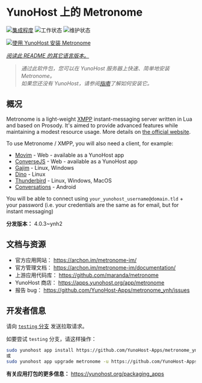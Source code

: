 <!--
注意：此 README 由 <https://github.com/YunoHost/apps/tree/master/tools/readme_generator> 自动生成
请勿手动编辑。
-->

# YunoHost 上的 Metronome

[![集成程度](https://dash.yunohost.org/integration/metronome.svg)](https://ci-apps.yunohost.org/ci/apps/metronome/) ![工作状态](https://ci-apps.yunohost.org/ci/badges/metronome.status.svg) ![维护状态](https://ci-apps.yunohost.org/ci/badges/metronome.maintain.svg)

[![使用 YunoHost 安装 Metronome](https://install-app.yunohost.org/install-with-yunohost.svg)](https://install-app.yunohost.org/?app=metronome)

*[阅读此 README 的其它语言版本。](./ALL_README.md)*

> *通过此软件包，您可以在 YunoHost 服务器上快速、简单地安装 Metronome。*  
> *如果您还没有 YunoHost，请参阅[指南](https://yunohost.org/install)了解如何安装它。*

## 概况

Metronome is a light-weight [XMPP](https://en.wikipedia.org/wiki/XMPP) instant-messaging server written in Lua and based on Prosody. It's aimed to provide advanced features while maintaining a modest resource usage. More details on [the official website](https://archon.im/metronome-im/).

To use Metronome / XMPP, you will also need a client, for example:

- [Movim](https://movim.eu) - Web - available as a YunoHost app
- [ConverseJS](https://conversejs.org) - Web - available as a YunoHost app
- [Gajim](https://gajim.org/) - Linux, Windows
- [Dino](https://dino.im) - Linux
- [Thunderbird](https://www.thunderbird.net/fr/) - Linux, Windows, MacOS
- [Conversations](https://conversations.im/) - Android

You will be able to connect using `your_yunohost_username@domain.tld` + your password (i.e. your credentials are the same as for email, but for instant messaging)


**分发版本：** 4.0.3~ynh2
## 文档与资源

- 官方应用网站： <https://archon.im/metronome-im/>
- 官方管理文档： <https://archon.im/metronome-im/documentation/>
- 上游应用代码库： <https://github.com/maranda/metronome>
- YunoHost 商店： <https://apps.yunohost.org/app/metronome>
- 报告 bug： <https://github.com/YunoHost-Apps/metronome_ynh/issues>

## 开发者信息

请向 [`testing` 分支](https://github.com/YunoHost-Apps/metronome_ynh/tree/testing) 发送拉取请求。

如要尝试 `testing` 分支，请这样操作：

```bash
sudo yunohost app install https://github.com/YunoHost-Apps/metronome_ynh/tree/testing --debug
或
sudo yunohost app upgrade metronome -u https://github.com/YunoHost-Apps/metronome_ynh/tree/testing --debug
```

**有关应用打包的更多信息：** <https://yunohost.org/packaging_apps>
